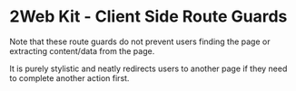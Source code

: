 # 2Web Kit - Client Side Route Guards

Note that these route guards do not prevent users finding the page or extracting
content/data from the page.

It is purely stylistic and neatly redirects users to another page if they need
to complete another action first.
